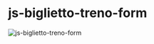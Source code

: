 # js-biglietto-treno-form

![js-biglietto-treno-form](https://user-images.githubusercontent.com/36935960/216840759-cc439482-0d7d-46e6-bb40-33840578681f.png)
